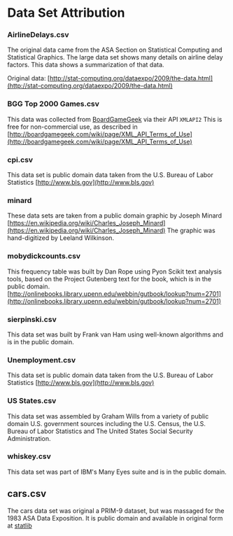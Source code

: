 # Data Set Attribution

### AirlineDelays.csv
The original data came from the ASA Section on Statistical Computing and Statistical Graphics.
The large data set shows many details on airline delay factors. This data shows a summarization
of that data.

Original data: [http://stat-computing.org/dataexpo/2009/the-data.html](http://stat-computing.org/dataexpo/2009/the-data.html)

### BGG Top 2000 Games.csv
This data was collected from [BoardGameGeek](http://boardgamegeek.com) via their API `XMLAPI2`
This is free for non-commercial use, as described in [http://boardgamegeek.com/wiki/page/XML_API_Terms_of_Use](http://boardgamegeek.com/wiki/page/XML_API_Terms_of_Use)

### cpi.csv
This data set is public domain data taken from the U.S. Bureau of Labor Statistics [http://www.bls.gov](http://www.bls.gov)

### minard
These data sets are taken from a public domain graphic by Joseph Minard
[https://en.wikipedia.org/wiki/Charles_Joseph_Minard](https://en.wikipedia.org/wiki/Charles_Joseph_Minard)
The graphic was hand-digitized by Leeland Wilkinson.

### mobydickcounts.csv
This frequency table was built by Dan Rope using Pyon Scikit text analysis tools, based on the Project Gutenberg
text for the book, which is in the public domain. [http://onlinebooks.library.upenn.edu/webbin/gutbook/lookup?num=2701](http://onlinebooks.library.upenn.edu/webbin/gutbook/lookup?num=2701)

### sierpinski.csv
This data set was built by Frank van Ham using well-known algorithms and is in the public domain.

### Unemployment.csv
This data set is public domain data taken from the U.S. Bureau of Labor Statistics [http://www.bls.gov](http://www.bls.gov)

### US States.csv
This data set was assembled by Graham Wills from a variety of public domain U.S. government sources including
the U.S. Census, the U.S. Bureau of Labor Statistics and The United States Social Security Administration.

### whiskey.csv
This data set was part of IBM's Many Eyes suite and is in the public domain.

## cars.csv
The cars data set was original a PRIM-9 dataset, but was massaged for the 1983 ASA Data Exposition. It is public domain
and available in original form at [statlib](http://lib.stat.cmu.edu/datasets/)

